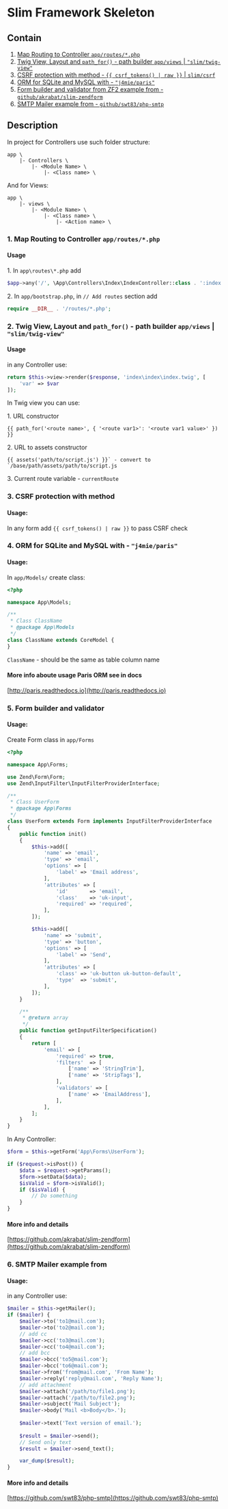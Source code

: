 # Slim Framework Skeleton

## Contain
1. [Map Routing to Controller `app/routes/*.php`](#1-map-routing-to-controller-approutesphp)
2. [Twig View, Layout and `path_for()` - path builder `app/views` | `"slim/twig-view"`](#2-twig-view-layout-and-path_for---path-builder-appviews--slimtwig-view)
3. [CSRF protection with method - `{{ csrf_tokens() | raw }}` | `slim/csrf`](#3-csrf-protection-with-method)
4. [ORM for SQLite and MySQL with - `"j4mie/paris"`](#4-orm-for-sqlite-and-mysql-with---j4mieparis)
5. [Form builder and validator from ZF2 example from - `github/akrabat/slim-zendform`](#5-form-builder-and-validator)
6. [SMTP Mailer example from - `github/swt83/php-smtp`](#6-smtp-mailer-example-from)

## Description
In project for Controllers use such folder structure:
```text
app \
    |- Controllers \
        |- <Module Name> \
            |- <Class name> \
```
And for Views:
```text
app \
    |- views \
        |- <Module Name> \
            |- <Class name> \
                |- <Action name> \
```

### 1. Map Routing to Controller `app/routes/*.php`
#### Usage
1\. In `app\routes\*.php` add

```php
$app->any('/', \App\Controllers\Index\IndexController::class . ':index')->setName('home');
```

2\. In `app/bootstrap.php`, in `// Add routes` section add

```php
require __DIR__ . '/routes/*.php';
```

### 2. Twig View, Layout and `path_for()` - path builder `app/views` | `"slim/twig-view"`
#### Usage
in any Controller use:
```php
return $this->view->render($response, 'index\index\index.twig', [
    'var' => $var
]);
```

In Twig view you can use:

1\. URL constructor

```twig
{{ path_for('<route name>', { '<route var1>': '<route var1 value>' }) }}
```

2\. URL to assets constructor
```twig
{{ assets('path/to/script.js') }}` - convert to `/base/path/assets/path/to/script.js
```

3\. Current route variable - `currentRoute`

### 3. CSRF protection with method
#### Usage:
In any form add `{{ csrf_tokens() | raw }}` to pass CSRF check

### 4. ORM for SQLite and MySQL with - `"j4mie/paris"`
#### Usage:
In `app/Models/` create class:
```php
<?php

namespace App\Models;

/**
 * Class ClassName
 * @package App\Models
 */
class ClassName extends CoreModel {
}
```

`ClassName` - should be the same as table column name

#### More info aboute usage Paris ORM see in docs
[http://paris.readthedocs.io](http://paris.readthedocs.io)

### 5. Form builder and validator
#### Usage:
Create Form class in `app/Forms`
```php
<?php

namespace App\Forms;

use Zend\Form\Form;
use Zend\InputFilter\InputFilterProviderInterface;

/**
 * Class UserForm
 * @package App\Forms
 */
class UserForm extends Form implements InputFilterProviderInterface
{
    public function init()
    {
        $this->add([
            'name' => 'email',
            'type' => 'email',
            'options' => [
                'label' => 'Email address',
            ],
            'attributes' => [
                'id'       => 'email',
                'class'    => 'uk-input',
                'required' => 'required',
            ],
        ]);

        $this->add([
            'name' => 'submit',
            'type' => 'button',
            'options' => [
                'label' => 'Send',
            ],
            'attributes' => [
                'class' => 'uk-button uk-button-default',
                'type'  => 'submit',
            ],
        ]);
    }

    /**
     * @return array
     */
    public function getInputFilterSpecification()
    {
        return [
            'email' => [
                'required' => true,
                'filters'  => [
                    ['name' => 'StringTrim'],
                    ['name' => 'StripTags'],
                ],
                'validators' => [
                    ['name' => 'EmailAddress'],
                ],
            ],
        ];
    }
}

```

In Any Controller:
```php
$form = $this->getForm('App\Forms\UserForm');

if ($request->isPost()) {
    $data = $request->getParams();
    $form->setData($data);
    $isValid = $form->isValid();
    if ($isValid) {
        // Do something
    }
}
```

#### More info and details
[https://github.com/akrabat/slim-zendform](https://github.com/akrabat/slim-zendform)

### 6. SMTP Mailer example from
#### Usage:
in any Controller use:
```php
$mailer = $this->getMailer();
if ($mailer) {
    $mailer->to('to1@mail.com');
    $mailer->to('to2@mail.com');
    // add cc
    $mailer->cc('to3@mail.com');
    $mailer->cc('to4@mail.com');
    // add bcc
    $mailer->bcc('to5@mail.com');
    $mailer->bcc('to6@mail.com');
    $mailer->from('from@mail.com', 'From Name');
    $mailer->reply('reply@mail.com', 'Reply Name');
    // add attachment
    $mailer->attach('/path/to/file1.png');
    $mailer->attach('/path/to/file2.png');
    $mailer->subject('Mail Subject');
    $mailer->body('Mail <b>Body</b>.');
    
    $mailer->text('Text version of email.');
    
    $result = $mailer->send();
    // Send only text
    $result = $mailer->send_text();

    var_dump($result);
}
```

#### More info and details
[https://github.com/swt83/php-smtp](https://github.com/swt83/php-smtp)
